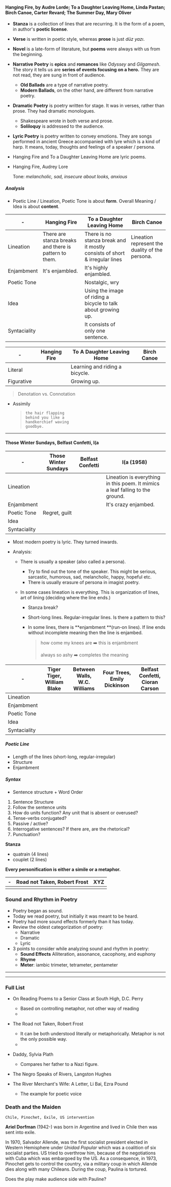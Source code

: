 #### Hanging Fire, by Audre Lorde; To a Daughter Leaving Home, Linda Pastan; Birch Canoe, Carter Revard; The Summer Day, Mary Oliver

- **Stanza** is a collection of lines that are recurring. It is the form of a poem, in author's **poetic license**.
- **Verse** is written in poetic style, whereas **prose** is just _düz yazı_.
- **Novel** is a late-form of literature, but **poems** were always with us from the beginning.
- **Narrative Poetry** is **epics** and **romances** like _Odyssey_ and _Gilgamesh_. The story it tells us are **series of events focusing on a hero.** They are not read, they are sung in front of audience.
  - **Old Ballads** are a type of narrative poetry.
  - **Modern Ballads**, on the other hand, are different from narrative poetry.
- **Dramatic Poetry** is poetry written for stage. It was in verses, rather than prose. They had dramatic monologues.
  - Shakespeare wrote in both verse and prose.
  - **Soliloquy** is addressed to the audience.

- **Lyric Poetry** is poetry written to convey emotions. They are songs performed in ancient Greece accompanied with lyre which is a kind of harp. It means, today, thoughts and feelings of a speaker / persona.

- Hanging Fire and To a Daughter Leaving Home are lyric poems.

- Hanging Fire, Audrey Lore

  Tone: *melancholic, sad, insecure about looks, anxious*

##### Analysis

- Poetic Line / Lineation, Poetic Tone is about **form**. Overall Meaning / Idea is about **content**.

| -            | Hanging Fire                                          | To a Daughter Leaving Home                                   | Birch Canoe                                     |
| ------------ | ----------------------------------------------------- | ------------------------------------------------------------ | ----------------------------------------------- |
| Lineation    | There are stanza breaks and there is pattern to them. | There is no stanza break and it mostly consists of short & irregular lines | Lineation represent the duality of the persona. |
| Enjambment   | It's enjambled.                                       | It's highly enjambled.                                       |                                                 |
| Poetic Tone  |                                                       | Nostalgic, wry                                               |                                                 |
| Idea         |                                                       | Using the image of riding a bicycle to talk about growing up. |                                                 |
| Syntaciality |                                                       | It consists of only one sentence.                            |                                                 |

| -          | Hanging Fire | To A Daughter Leaving Home     | Birch Canoe |
| ---------- | ------------ | ------------------------------ | ----------- |
| Literal    |              | Learning and riding a bicycle. |             |
| Figurative |              | Growing up.                    |             |

>  Denotation vs. Connotation

- Assimily

  > ```
  > the hair flapping
  > behind you like a
  > handkerchief waving
  > goodbye.
  > ```

---

#### Those Winter Sundays, Belfast Confetti, l(a

| -            | Those Winter Sundays | Belfast Confetti | l(a (1958)                                                   |
| ------------ | -------------------- | ---------------- | ------------------------------------------------------------ |
| Lineation    |                      |                  | Lineation is everything in this poem. It mimics a leaf falling to the ground. |
| Enjambment   |                      |                  | It's crazy enjambed.                                         |
| Poetic Tone  | Regret, guilt        |                  |                                                              |
| Idea         |                      |                  |                                                              |
| Syntaciality |                      |                  |                                                              |



- Most modern poetry is lyric. They turned inwards. 

- Analysis:

  - There is usually a speaker (also called a persona). 
    - Try to find out the tone of the speaker. This might be serious, sarcastic, humorous, sad, melancholic, happy, hopeful etc.
    - There is usually erasure of persona in imagist poetry.

  - In some cases lineation is everything. This is organization of lines, art of lining (deciding where the line ends.)

    - Stanza break?

    - Short-long lines. Regular-irregular lines. Is there a pattern to this?

    - In some lines, there is **enjambment **(run-on lines). If line ends without incomplete meaning then the line is enjambed.

      > how come my knees are	:arrow_right: this is enjambment
      >
      > always so ashy 			:arrow_right: completes the meaning

| -            | Tiger Tiger, William Blake | Between Walls, W.C. Williams | Four Trees, Emily Dickinson | Belfast Confetti, Cioran Carson |
| ------------ | -------------------------- | ---------------------------- | --------------------------- | ------------------------------- |
| Lineation    |                            |                              |                             |                                 |
| Enjambment   |                            |                              |                             |                                 |
| Poetic Tone  |                            |                              |                             |                                 |
| Idea         |                            |                              |                             |                                 |
| Syntaciality |                            |                              |                             |                                 |

##### Poetic Line

- Length of the lines (short-long, regular-irregular)
- Structure
- Enjambment

##### Syntax

- Sentence structure + Word Order

1. Sentence Structure
2. Follow the sentence units
3. How do units function? Any unit that is absent or overused?
4. Tense-verbs conjugated?
5. Passive / active?
6. Interrogative sentences? If there are, are the rhetorical?
7. Punctuation?

**Stanza**

- quatrain (4 lines)
- couplet (2 lines)

**Every personification is either a simile or a metaphor.**

| -    | Road not Taken, Robert Frost | XYZ  |
| ---- | ---------------------------- | ---- |
|      |                              |      |

### Sound and Rhythm in Poetry

- Poetry began as sound.
- Today we read poetry, but initially it was meant to be heard.
- Poetry had more sound effects formerly than it has today.
- Review the oldest categorization of poetry:
  - Narrative
  - Dramatic
  - Lyric
- 3 points to consider while analyzing sound and rhythm in poetry:
  - **Sound Effects** Alliteration, assonance, cacophony, and euphony
  - **Rhyme**
  - **Meter**: iambic trimeter, tetrameter, pentameter

---







---

### Full List

- On Reading Poems to a Senior Class at South High, D.C. Perry
  - Based on controlling metaphor, not other way of reading
  - 

- The Road not Taken, Robert Frost
  - It can be both understood literally or metaphorically. Metaphor is not the only possible way.
  - 

- Daddy, Sylvia Plath
  - Compares her father to a Nazi figure.

- The Negro Speaks of Rivers, Langston Hughes
- The River Merchant's Wife: A Letter, Li Bai, Ezra Pound
  - The example for poetic voice



### Death and the Maiden

`Chile, Pinochet, Exile, US intervention`

**Ariel Dorfman** (1942-) was born in Argentine and lived in Chile then was sent into exile.

In 1970, Salvador Allende, was the first socialist president elected in Western Hemisphere under *Unidad Popular* which was a coalition of six socialist parties. US tried to overthrow him, because of the negotiations with Cuba which was embargoed by the US. As a consequence, in 1973, Pinochet gets to control the country, via a military coup in which Allende dies along with many Chileans. During the coup, Paulina is tortured. 

Does the play make audience side with Pauline?